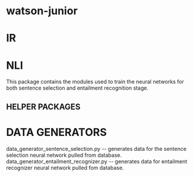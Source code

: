 # watson-junior

# IR

# NLI
This package contains the modules used to train the neural networks for both sentence selection and entailment recognition stage.

## HELPER PACKAGES
# DATA GENERATORS
data_generator_sentence_selection.py
	-- generates data for the sentence selection neural network pulled from database.
data_generator_entailment_recognizer.py
	-- generates data for entailment recognizer  neural network pulled fom database.


